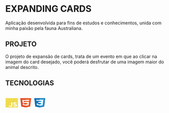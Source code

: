 # EXPANDING CARDS
 Aplicação desenvolvida para fins de estudos e conhecimentos, unida com minha paixão pela fauna Australiana.
 
 
## PROJETO 
O projeto de expansão de cards, trata de um evento em que ao clicar na imagem do card desejado, você poderá desfrutar de uma imagem maior do animal descrito.
  
## TECNOLOGIAS 
<div style="display: inline_block"><br>
 <img align="center" alt="JS" height="30" width="40" src="https://raw.githubusercontent.com/devicons/devicon/master/icons/javascript/javascript-plain.svg">
 <img align="center" alt="HTML" height="30" width="40" src="https://raw.githubusercontent.com/devicons/devicon/master/icons/html5/html5-original.svg">
 <img align="center" alt="CSS" height="30" width="40" src="https://raw.githubusercontent.com/devicons/devicon/master/icons/css3/css3-original.svg">
</div>